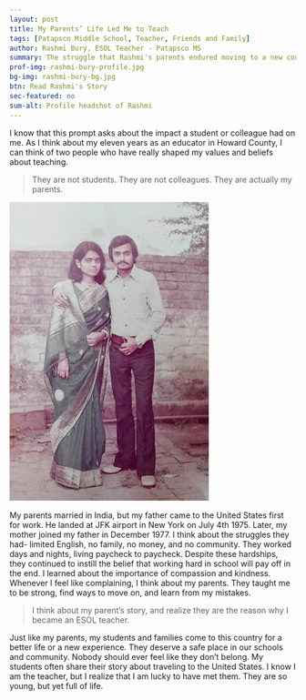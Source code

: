 ```yaml
---
layout: post
title: My Parents’ Life Led Me to Teach
tags: [Patapsco Middle School, Teacher, Friends and Family]  
author: Rashmi Bury, ESOL Teacher - Patapsco MS
summary: The struggle that Rashmi's parents endured moving to a new country with different cultures impassioned her to teach children with similar challenges.
prof-img: rashmi-bury-profile.jpg
bg-img: rashmi-bury-bg.jpg
btn: Read Rashmi's Story
sec-featured: no
sum-alt: Profile headshot of Rashmi
---
```


I know that this prompt asks about the impact a student or colleague had on me. As I think about my eleven years as an educator in Howard County, I can think of two people who have really shaped my values and beliefs about teaching. 

> They are not students. They are not colleagues. They are actually my parents. 

<img class="post__img" src="/../img/story/rashmi-bury-parents-marriage.jpg" alt="Old wedding photo of Rashmi's parents.">

My parents married in India, but my father came to the United States first for work. He landed at JFK airport in New York on July 4th 1975. Later, my mother joined my father in December 1977. I think about the struggles they had- limited English, no family, no money, and no community. They worked days and nights, living paycheck to paycheck. Despite these hardships, they continued to instill the belief that working hard in school will pay off in the end. I learned about the importance of compassion and kindness. Whenever I feel like complaining, I think about my parents. They taught me to be strong, find ways to move on, and learn from my mistakes. 

> I think about my parent’s story, and realize they are the reason why I became an ESOL teacher. 

Just like my parents, my students and families come to this country for a better life or a new experience. They deserve a safe place in our schools and community. Nobody should ever feel like they don’t belong. My students often share their story about traveling to the United States. I know I am the teacher, but I realize that I am lucky to have met them. They are so young, but yet full of life. 
